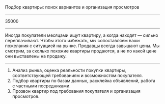 Подбор квартиры: поиск вариантов и&nbsp;организация просмотров

---

35000

---

Иногда покупатели месяцами ищут квартиру, а&nbsp;когда находят&nbsp;— сильно переплачивают. Чтобы этого избежать, мы&nbsp;сопоставляем ваши пожелания с&nbsp;ситуацией на&nbsp;рынке. Продавцы всегда завышают цены. Мы смотрим, за&nbsp;сколько похожие квартиры продаются, а&nbsp;не&nbsp;по&nbsp;какой цене они выставлены на&nbsp;продажу.

----

1. Анализ рынка, оценка реальности покупки квартиры, соответствующей требованиям и&nbsp;возможностям покупателя.
2. Подбор квартиры по&nbsp;базам данных, расклейка объявлений, работа с&nbsp;частными посредниками.
3. Прозвон квартир под&nbsp;требования покупателя и&nbsp;организация просмотров.